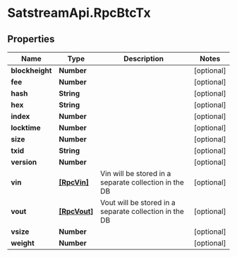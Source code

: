 # SatstreamApi.RpcBtcTx

## Properties
Name | Type | Description | Notes
------------ | ------------- | ------------- | -------------
**blockheight** | **Number** |  | [optional] 
**fee** | **Number** |  | [optional] 
**hash** | **String** |  | [optional] 
**hex** | **String** |  | [optional] 
**index** | **Number** |  | [optional] 
**locktime** | **Number** |  | [optional] 
**size** | **Number** |  | [optional] 
**txid** | **String** |  | [optional] 
**version** | **Number** |  | [optional] 
**vin** | [**[RpcVin]**](RpcVin.md) | Vin will be stored in a separate collection in the DB | [optional] 
**vout** | [**[RpcVout]**](RpcVout.md) | Vout will be stored in a separate collection in the DB | [optional] 
**vsize** | **Number** |  | [optional] 
**weight** | **Number** |  | [optional] 


